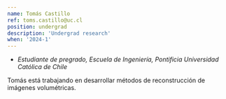 ```yaml
---
name: Tomás Castillo
ref: toms.castillo@uc.cl
position: undergrad
description: 'Undergrad research'
when: '2024-1'
---
```


- _Estudiante de pregrado, Escuela de Ingeniería, Pontificia Universidad Católica de Chile_

Tomás está trabajando en desarrollar métodos de reconstrucción de imágenes volumétricas. 